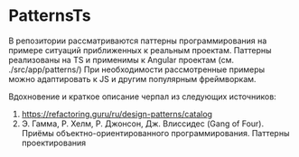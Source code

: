 # PatternsTs

В репозитории рассматриваются паттерны программирования на примере ситуаций приближенных к реальным проектам.
Паттерны реализованы на TS и применимы к Angular проектам (см. ./src/app/patterns/)
При необходимости рассмотренные примеры можно адаптировать к JS и другим популярным фреймворкам.

Вдохновение и краткое описание черпал из следующих источников:
1. https://refactoring.guru/ru/design-patterns/catalog
2. Э. Гамма, Р. Хелм, Р. Джонсон, Дж. Влиссидес (Gang of Four). Приёмы объектно-ориентированного программирования. Паттерны проектирования
